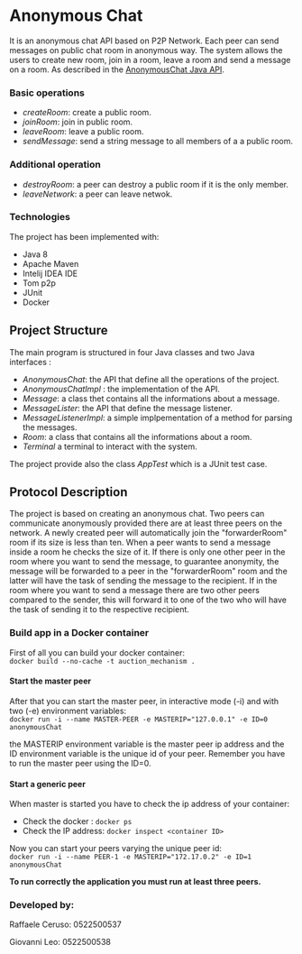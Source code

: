 # Anonymous Chat

It is an anonymous chat API based on P2P Network. Each peer can send messages on public chat room in anonymous way. The system allows the users to create new room, join in a room, leave a room and send a message on a room. As described in the [AnonymousChat Java API](https://github.com/spagnuolocarmine/distributedsystems/blob/master/challenges/AnonymousChat.java).

### Basic operations

- *createRoom*: create a public room.
- *joinRoom*: join in public room.
- *leaveRoom*: leave a public room.
- *sendMessage*: send a string message to all members of a  a public room.

### Additional operation

- *destroyRoom*: a peer can destroy a public room if it is the only member.
- *leaveNetwork*: a peer can leave netwok.

### Technologies

The project has been implemented with:

- Java 8
- Apache Maven
- Intelij IDEA IDE
- Tom p2p
- JUnit
- Docker

## Project Structure

The main program is structured in four Java classes and two Java interfaces : 

- *AnonymousChat*: the API that define all the operations of the project.
- _AnonymousChatImpl_ : the implementation of the API.	
- _Message_: a class thet contains all the informations about a message.
- _MessageLister_: the API that define the message listener.
- _MessageListenerImpl_: a simple implpementation of a method for parsing the messages.
- _Room_: a class that contains all the informations about a room.
- _Terminal_ a terminal to interact with the system.

The project provide also the class _AppTest_ which is a JUnit test case.

## Protocol Description


The project is based on creating an anonymous chat. Two peers can communicate anonymously provided there are at least three peers on the network. A newly created peer will automatically join the "forwarderRoom" room if its size is less than ten. When a peer wants to send a message inside a room he checks the size of it. If there is only one other peer in the room where you want to send the message, to guarantee anonymity, the message will be forwarded to a peer in the "forwarderRoom" room and the latter will have the task of sending the message to the recipient. If in the room where you want to send a message there are two other peers compared to the sender, this will forward it to one of the two who will have the task of sending it to the respective recipient.


### Build app in a Docker container

First of all you can build your docker container:  
```docker build --no-cache -t auction_mechanism .```

#### Start the master peer

After that you can start the master peer, in interactive mode (-i) and with two (-e) environment variables:  
```docker run -i --name MASTER-PEER -e MASTERIP="127.0.0.1" -e ID=0 anonymousChat```

the MASTERIP environment variable is the master peer ip address and the ID environment variable is the unique id of your peer. Remember you have to run the master peer using the ID=0.

#### Start a generic peer

When master is started you have to check the ip address of your container:

- Check the docker <container ID>: ```docker ps```
- Check the IP address: ```docker inspect <container ID>```

Now you can start your peers varying the unique peer id:  
```docker run -i --name PEER-1 -e MASTERIP="172.17.0.2" -e ID=1 anonymousChat```

**To run correctly the application you must run at least three peers.**

### Developed by:

Raffaele Ceruso: 0522500537

Giovanni Leo: 0522500538